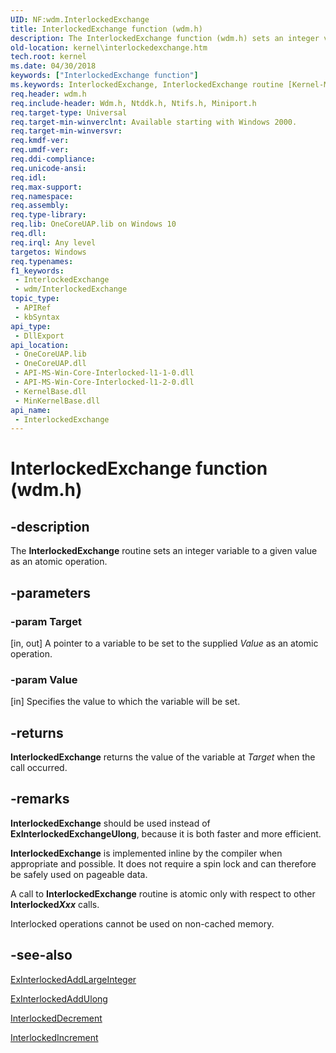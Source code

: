 ```yaml
---
UID: NF:wdm.InterlockedExchange
title: InterlockedExchange function (wdm.h)
description: The InterlockedExchange function (wdm.h) sets an integer variable to a given value as an atomic operation.
old-location: kernel\interlockedexchange.htm
tech.root: kernel
ms.date: 04/30/2018
keywords: ["InterlockedExchange function"]
ms.keywords: InterlockedExchange, InterlockedExchange routine [Kernel-Mode Driver Architecture], k102_ae8d85b7-040e-4c44-9476-68d6919a50e4.xml, kernel.interlockedexchange, wdm/InterlockedExchange
req.header: wdm.h
req.include-header: Wdm.h, Ntddk.h, Ntifs.h, Miniport.h
req.target-type: Universal
req.target-min-winverclnt: Available starting with Windows 2000.
req.target-min-winversvr: 
req.kmdf-ver: 
req.umdf-ver: 
req.ddi-compliance: 
req.unicode-ansi: 
req.idl: 
req.max-support: 
req.namespace: 
req.assembly: 
req.type-library: 
req.lib: OneCoreUAP.lib on Windows 10
req.dll: 
req.irql: Any level
targetos: Windows
req.typenames: 
f1_keywords:
 - InterlockedExchange
 - wdm/InterlockedExchange
topic_type:
 - APIRef
 - kbSyntax
api_type:
 - DllExport
api_location:
 - OneCoreUAP.lib
 - OneCoreUAP.dll
 - API-MS-Win-Core-Interlocked-l1-1-0.dll
 - API-MS-Win-Core-Interlocked-l1-2-0.dll
 - KernelBase.dll
 - MinKernelBase.dll
api_name:
 - InterlockedExchange
---
```


# InterlockedExchange function (wdm.h)


## -description

The <b>InterlockedExchange</b> routine sets an integer variable to a given value as an atomic operation.

## -parameters

### -param Target 

[in, out]
A pointer to a variable to be set to the supplied <i>Value</i> as an atomic operation.

### -param Value 

[in]
Specifies the value to which the variable will be set.

## -returns

<b>InterlockedExchange</b> returns the value of the variable at <i>Target</i> when the call occurred.

## -remarks

<b>InterlockedExchange</b> should be used instead of <b>ExInterlockedExchangeUlong</b>, because it is both faster and more efficient. 

<b>InterlockedExchange</b> is implemented inline by the compiler when appropriate and possible. It does not require a spin lock and can therefore be safely used on pageable data.

A call to <b>InterlockedExchange</b> routine is atomic only with respect to other <b>Interlocked<i>Xxx</i></b> calls. 

Interlocked operations cannot be used on non-cached memory.

## -see-also

<a href="/previous-versions/ff545335(v=vs.85)">ExInterlockedAddLargeInteger</a>



<a href="/previous-versions/ff545343(v=vs.85)">ExInterlockedAddUlong</a>



<a href="/windows-hardware/drivers/ddi/wdm/nf-wdm-interlockeddecrement">InterlockedDecrement</a>



<a href="/windows-hardware/drivers/ddi/wdm/nf-wdm-interlockedincrement">InterlockedIncrement</a>
